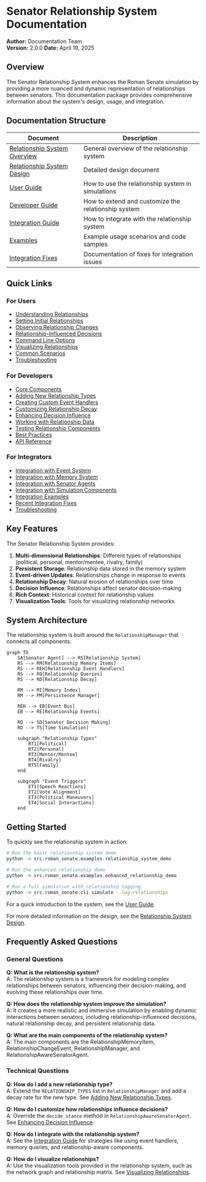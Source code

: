 # Senator Relationship System Documentation

**Author:** Documentation Team  
**Version:** 2.0.0
**Date:** April 19, 2025

## Overview

The Senator Relationship System enhances the Roman Senate simulation by providing a more nuanced and dynamic representation of relationships between senators. This documentation package provides comprehensive information about the system's design, usage, and integration.

## Documentation Structure

| Document | Description |
|----------|-------------|
| [Relationship System Overview](../relationship_system.md) | General overview of the relationship system |
| [Relationship System Design](../senator_relationship_system_design.md) | Detailed design document |
| [User Guide](user_guide.md) | How to use the relationship system in simulations |
| [Developer Guide](developer_guide.md) | How to extend and customize the relationship system |
| [Integration Guide](integration_guide.md) | How to integrate with the relationship system |
| [Examples](examples.md) | Example usage scenarios and code samples |
| [Integration Fixes](integration_fixes.md) | Documentation of fixes for integration issues |

## Quick Links

### For Users

- [Understanding Relationships](user_guide.md#understanding-relationships)
- [Setting Initial Relationships](user_guide.md#setting-initial-relationships)
- [Observing Relationship Changes](user_guide.md#observing-relationship-changes)
- [Relationship-Influenced Decisions](user_guide.md#relationship-influenced-decisions)
- [Command Line Options](user_guide.md#command-line-options)
- [Visualizing Relationships](user_guide.md#visualizing-relationships)
- [Common Scenarios](user_guide.md#common-scenarios)
- [Troubleshooting](user_guide.md#troubleshooting)

### For Developers

- [Core Components](developer_guide.md#core-components)
- [Adding New Relationship Types](developer_guide.md#adding-new-relationship-types)
- [Creating Custom Event Handlers](developer_guide.md#creating-custom-event-handlers)
- [Customizing Relationship Decay](developer_guide.md#customizing-relationship-decay)
- [Enhancing Decision Influence](developer_guide.md#enhancing-decision-influence)
- [Working with Relationship Data](developer_guide.md#working-with-relationship-data)
- [Testing Relationship Components](developer_guide.md#testing-relationship-components)
- [Best Practices](developer_guide.md#best-practices)
- [API Reference](developer_guide.md#api-reference)

### For Integrators

- [Integration with Event System](integration_guide.md#integration-with-event-system)
- [Integration with Memory System](integration_guide.md#integration-with-memory-system)
- [Integration with Senator Agents](integration_guide.md#integration-with-senator-agents)
- [Integration with Simulation Components](integration_guide.md#integration-with-simulation-components)
- [Integration Examples](integration_guide.md#integration-examples)
- [Recent Integration Fixes](integration_guide.md#recent-integration-fixes)
- [Troubleshooting](integration_guide.md#troubleshooting)

## Key Features

The Senator Relationship System provides:

1. **Multi-dimensional Relationships**: Different types of relationships (political, personal, mentor/mentee, rivalry, family)
2. **Persistent Storage**: Relationship data stored in the memory system
3. **Event-driven Updates**: Relationships change in response to events
4. **Relationship Decay**: Natural erosion of relationships over time
5. **Decision Influence**: Relationships affect senator decision-making
6. **Rich Context**: Historical context for relationship values
7. **Visualization Tools**: Tools for visualizing relationship networks

## System Architecture

The relationship system is built around the `RelationshipManager` that connects all components:

```mermaid
graph TD
    SA[Senator Agent] --> RS[Relationship System]
    RS --> RM[Relationship Memory Items]
    RS --> REH[Relationship Event Handlers]
    RS --> RQ[Relationship Queries]
    RS --> RD[Relationship Decay]
    
    RM --> MI[Memory Index]
    RM --> PM[Persistence Manager]
    
    REH --> EB[Event Bus]
    EB --> RE[Relationship Events]
    
    RQ --> SD[Senator Decision Making]
    RD --> TS[Time Simulation]
    
    subgraph "Relationship Types"
        RT1[Political]
        RT2[Personal]
        RT3[Mentor/Mentee]
        RT4[Rivalry]
        RT5[Family]
    end
    
    subgraph "Event Triggers"
        ET1[Speech Reactions]
        ET2[Vote Alignment]
        ET3[Political Maneuvers]
        ET4[Social Interactions]
    end
```

## Getting Started

To quickly see the relationship system in action:

```bash
# Run the basic relationship system demo
python -m src.roman_senate.examples.relationship_system_demo

# Run the enhanced relationship demo
python -m src.roman_senate.examples.enhanced_relationship_demo

# Run a full simulation with relationship logging
python -m src.roman_senate.cli simulate --log-relationships
```

For a quick introduction to the system, see the [User Guide](user_guide.md).

For more detailed information on the design, see the [Relationship System Design](../senator_relationship_system_design.md).

## Frequently Asked Questions

### General Questions

**Q: What is the relationship system?**  
A: The relationship system is a framework for modeling complex relationships between senators, influencing their decision-making, and evolving these relationships over time.

**Q: How does the relationship system improve the simulation?**  
A: It creates a more realistic and immersive simulation by enabling dynamic interactions between senators, including relationship-influenced decisions, natural relationship decay, and persistent relationship data.

**Q: What are the main components of the relationship system?**  
A: The main components are the RelationshipMemoryItem, RelationshipChangeEvent, RelationshipManager, and RelationshipAwareSenatorAgent.

### Technical Questions

**Q: How do I add a new relationship type?**  
A: Extend the `RELATIONSHIP_TYPES` list in `RelationshipManager` and add a decay rate for the new type. See [Adding New Relationship Types](developer_guide.md#adding-new-relationship-types).

**Q: How do I customize how relationships influence decisions?**  
A: Override the `decide_stance` method in `RelationshipAwareSenatorAgent`. See [Enhancing Decision Influence](developer_guide.md#enhancing-decision-influence).

**Q: How do I integrate with the relationship system?**  
A: See the [Integration Guide](integration_guide.md) for strategies like using event handlers, memory queries, and relationship-aware components.

**Q: How do I visualize relationships?**  
A: Use the visualization tools provided in the relationship system, such as the network graph and relationship matrix. See [Visualizing Relationships](user_guide.md#visualizing-relationships).